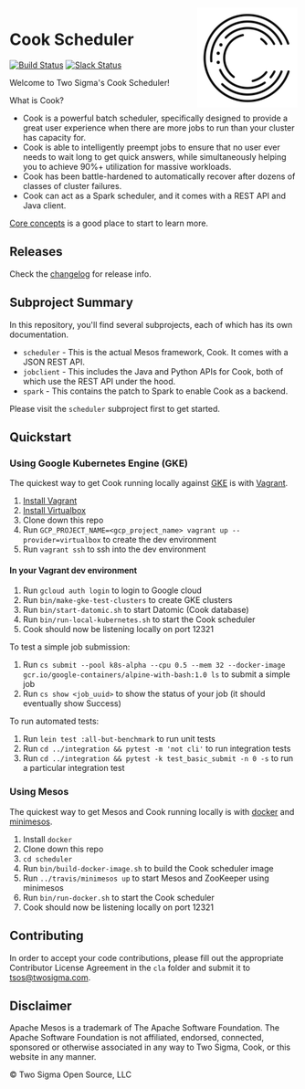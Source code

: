 <img src="./cook.svg" align="right" width="175px" height="175px">

# Cook Scheduler

[![Build Status](https://travis-ci.org/twosigma/Cook.svg)](https://travis-ci.org/twosigma/Cook)
[![Slack Status](http://cookscheduler.herokuapp.com/badge.svg)](http://cookscheduler.herokuapp.com/)

Welcome to Two Sigma's Cook Scheduler!

What is Cook?

- Cook is a powerful batch scheduler, specifically designed to provide a great user experience when there are more jobs to run than your cluster has capacity for.
- Cook is able to intelligently preempt jobs to ensure that no user ever needs to wait long to get quick answers, while simultaneously helping you to achieve 90%+ utilization for massive workloads.
- Cook has been battle-hardened to automatically recover after dozens of classes of cluster failures.
- Cook can act as a Spark scheduler, and it comes with a REST API and Java client.

[Core concepts](scheduler/docs/concepts.md) is a good place to start to learn more.

## Releases 

Check the [changelog](scheduler/CHANGELOG.md) for release info.

## Subproject Summary

In this repository, you'll find several subprojects, each of which has its own documentation.

* `scheduler` - This is the actual Mesos framework, Cook. It comes with a JSON REST API.
* `jobclient` - This includes the Java and Python APIs for Cook, both of which use the REST API under the hood.
* `spark` - This contains the patch to Spark to enable Cook as a backend.

Please visit the `scheduler` subproject first to get started.

## Quickstart

### Using Google Kubernetes Engine (GKE)

The quickest way to get Cook running locally against [GKE](https://cloud.google.com/kubernetes-engine) is with [Vagrant](https://www.vagrantup.com/).

1. [Install Vagrant](https://www.vagrantup.com/downloads.html)
1. [Install Virtualbox](https://www.virtualbox.org/wiki/Downloads)
1. Clone down this repo
1. Run `GCP_PROJECT_NAME=<gcp_project_name> vagrant up --provider=virtualbox` to create the dev environment
1. Run `vagrant ssh` to ssh into the dev environment

#### In your Vagrant dev environment

1. Run `gcloud auth login` to login to Google cloud
1. Run `bin/make-gke-test-clusters` to create GKE clusters
1. Run `bin/start-datomic.sh` to start Datomic (Cook database)
1. Run `bin/run-local-kubernetes.sh` to start the Cook scheduler
1. Cook should now be listening locally on port 12321

To test a simple job submission:

1. Run `cs submit --pool k8s-alpha --cpu 0.5 --mem 32 --docker-image gcr.io/google-containers/alpine-with-bash:1.0 ls` to submit a simple job
1. Run `cs show <job_uuid>` to show the status of your job (it should eventually show Success)

To run automated tests:

1. Run `lein test :all-but-benchmark` to run unit tests
1. Run `cd ../integration && pytest -m 'not cli'` to run integration tests
1. Run `cd ../integration && pytest -k test_basic_submit -n 0 -s` to run a particular integration test

### Using Mesos

The quickest way to get Mesos and Cook running locally is with [docker](https://www.docker.com/) and [minimesos](https://minimesos.org/). 

1. Install `docker`
1. Clone down this repo
1. `cd scheduler`
1. Run `bin/build-docker-image.sh` to build the Cook scheduler image
1. Run `../travis/minimesos up` to start Mesos and ZooKeeper using minimesos
1. Run `bin/run-docker.sh` to start the Cook scheduler
1. Cook should now be listening locally on port 12321

## Contributing

In order to accept your code contributions, please fill out the appropriate Contributor License Agreement in the `cla` folder and submit it to tsos@twosigma.com.

## Disclaimer

Apache Mesos is a trademark of The Apache Software Foundation. The Apache Software Foundation is not affiliated, endorsed, connected, sponsored or otherwise associated in any way to Two Sigma, Cook, or this website in any manner.

&copy; Two Sigma Open Source, LLC
